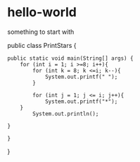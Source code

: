 # hello-world
something to start with

public class PrintStars {

	public static void main(String[] args) {
		for (int i = 1; i >=8; i++){
			for (int k = 8; k <=i; k--){
				System.out.printf(" ");
			}
		
			for (int j = 1; j <= i; j++){
				System.out.printf("*");
		}
			System.out.println();

	}
		
	}
}
